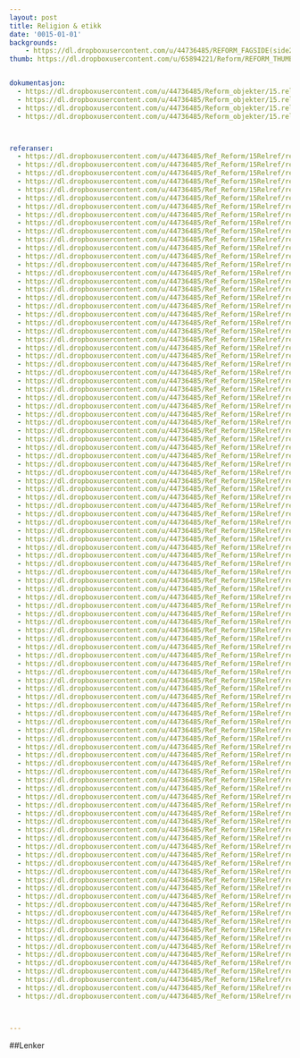 ```yaml
---
layout: post
title: Religion & etikk
date: '0015-01-01'
backgrounds:
    - https://dl.dropboxusercontent.com/u/44736485/REFORM_FAGSIDE(side2)/15.ReligionEtikk2m.jpg
thumb: https://dl.dropboxusercontent.com/u/65894221/Reform/REFORM_THUMBNAILS/15.ReligionEtikk.jpg


dokumentasjon:
  - https://dl.dropboxusercontent.com/u/44736485/Reform_objekter/15.relEti1.jpg
  - https://dl.dropboxusercontent.com/u/44736485/Reform_objekter/15.relEti2.jpg
  - https://dl.dropboxusercontent.com/u/44736485/Reform_objekter/15.relEti3.jpg
  - https://dl.dropboxusercontent.com/u/44736485/Reform_objekter/15.relEti4.jpg



referanser:
  - https://dl.dropboxusercontent.com/u/44736485/Ref_Reform/15Relref/relref01.jpg
  - https://dl.dropboxusercontent.com/u/44736485/Ref_Reform/15Relref/relref02.jpg
  - https://dl.dropboxusercontent.com/u/44736485/Ref_Reform/15Relref/relref03.jpg
  - https://dl.dropboxusercontent.com/u/44736485/Ref_Reform/15Relref/relref04.jpg
  - https://dl.dropboxusercontent.com/u/44736485/Ref_Reform/15Relref/relref05.jpg
  - https://dl.dropboxusercontent.com/u/44736485/Ref_Reform/15Relref/relref05b.jpg
  - https://dl.dropboxusercontent.com/u/44736485/Ref_Reform/15Relref/relref06.jpg
  - https://dl.dropboxusercontent.com/u/44736485/Ref_Reform/15Relref/relref07.jpg
  - https://dl.dropboxusercontent.com/u/44736485/Ref_Reform/15Relref/relref07b.jpg
  - https://dl.dropboxusercontent.com/u/44736485/Ref_Reform/15Relref/relref07c.jpg
  - https://dl.dropboxusercontent.com/u/44736485/Ref_Reform/15Relref/relref08.jpg
  - https://dl.dropboxusercontent.com/u/44736485/Ref_Reform/15Relref/relref08b.jpg
  - https://dl.dropboxusercontent.com/u/44736485/Ref_Reform/15Relref/relref08c.jpg
  - https://dl.dropboxusercontent.com/u/44736485/Ref_Reform/15Relref/relref08d.jpg
  - https://dl.dropboxusercontent.com/u/44736485/Ref_Reform/15Relref/relref09.jpg
  - https://dl.dropboxusercontent.com/u/44736485/Ref_Reform/15Relref/relref10.jpg
  - https://dl.dropboxusercontent.com/u/44736485/Ref_Reform/15Relref/relref11.jpg
  - https://dl.dropboxusercontent.com/u/44736485/Ref_Reform/15Relref/relref11b.jpg
  - https://dl.dropboxusercontent.com/u/44736485/Ref_Reform/15Relref/relref12.jpg
  - https://dl.dropboxusercontent.com/u/44736485/Ref_Reform/15Relref/relref13.jpg
  - https://dl.dropboxusercontent.com/u/44736485/Ref_Reform/15Relref/relref14.jpg
  - https://dl.dropboxusercontent.com/u/44736485/Ref_Reform/15Relref/relref15.jpg
  - https://dl.dropboxusercontent.com/u/44736485/Ref_Reform/15Relref/relref16.jpg
  - https://dl.dropboxusercontent.com/u/44736485/Ref_Reform/15Relref/relref17.jpg
  - https://dl.dropboxusercontent.com/u/44736485/Ref_Reform/15Relref/relref18.jpg
  - https://dl.dropboxusercontent.com/u/44736485/Ref_Reform/15Relref/relref19.jpg
  - https://dl.dropboxusercontent.com/u/44736485/Ref_Reform/15Relref/relref20.jpg
  - https://dl.dropboxusercontent.com/u/44736485/Ref_Reform/15Relref/relref21.jpg
  - https://dl.dropboxusercontent.com/u/44736485/Ref_Reform/15Relref/relref22.jpg
  - https://dl.dropboxusercontent.com/u/44736485/Ref_Reform/15Relref/relref23.jpg
  - https://dl.dropboxusercontent.com/u/44736485/Ref_Reform/15Relref/relref24.jpg
  - https://dl.dropboxusercontent.com/u/44736485/Ref_Reform/15Relref/relref25.jpg
  - https://dl.dropboxusercontent.com/u/44736485/Ref_Reform/15Relref/relref26.jpg
  - https://dl.dropboxusercontent.com/u/44736485/Ref_Reform/15Relref/relref27.jpg
  - https://dl.dropboxusercontent.com/u/44736485/Ref_Reform/15Relref/relref28.jpg
  - https://dl.dropboxusercontent.com/u/44736485/Ref_Reform/15Relref/relref29.jpg
  - https://dl.dropboxusercontent.com/u/44736485/Ref_Reform/15Relref/relref30.jpg
  - https://dl.dropboxusercontent.com/u/44736485/Ref_Reform/15Relref/relref30b.jpg
  - https://dl.dropboxusercontent.com/u/44736485/Ref_Reform/15Relref/relref31.jpg
  - https://dl.dropboxusercontent.com/u/44736485/Ref_Reform/15Relref/relref32.jpg
  - https://dl.dropboxusercontent.com/u/44736485/Ref_Reform/15Relref/relref32b.jpg
  - https://dl.dropboxusercontent.com/u/44736485/Ref_Reform/15Relref/relref32c.jpg
  - https://dl.dropboxusercontent.com/u/44736485/Ref_Reform/15Relref/relref33.jpg
  - https://dl.dropboxusercontent.com/u/44736485/Ref_Reform/15Relref/relref33b.jpg
  - https://dl.dropboxusercontent.com/u/44736485/Ref_Reform/15Relref/relref34.jpg
  - https://dl.dropboxusercontent.com/u/44736485/Ref_Reform/15Relref/relref35.jpg
  - https://dl.dropboxusercontent.com/u/44736485/Ref_Reform/15Relref/relref35b.jpg
  - https://dl.dropboxusercontent.com/u/44736485/Ref_Reform/15Relref/relref36.jpg
  - https://dl.dropboxusercontent.com/u/44736485/Ref_Reform/15Relref/relref37.jpg
  - https://dl.dropboxusercontent.com/u/44736485/Ref_Reform/15Relref/relref38.jpg
  - https://dl.dropboxusercontent.com/u/44736485/Ref_Reform/15Relref/relref40.jpg
  - https://dl.dropboxusercontent.com/u/44736485/Ref_Reform/15Relref/relref43.jpg
  - https://dl.dropboxusercontent.com/u/44736485/Ref_Reform/15Relref/relref44.jpg
  - https://dl.dropboxusercontent.com/u/44736485/Ref_Reform/15Relref/relref44b.jpg
  - https://dl.dropboxusercontent.com/u/44736485/Ref_Reform/15Relref/relref45.jpg
  - https://dl.dropboxusercontent.com/u/44736485/Ref_Reform/15Relref/relref46.jpg
  - https://dl.dropboxusercontent.com/u/44736485/Ref_Reform/15Relref/relref47.jpg
  - https://dl.dropboxusercontent.com/u/44736485/Ref_Reform/15Relref/relref48.jpg
  - https://dl.dropboxusercontent.com/u/44736485/Ref_Reform/15Relref/relref49.jpg
  - https://dl.dropboxusercontent.com/u/44736485/Ref_Reform/15Relref/relref49b.jpg
  - https://dl.dropboxusercontent.com/u/44736485/Ref_Reform/15Relref/relref50.jpg
  - https://dl.dropboxusercontent.com/u/44736485/Ref_Reform/15Relref/relref51.jpg
  - https://dl.dropboxusercontent.com/u/44736485/Ref_Reform/15Relref/relref52.jpg
  - https://dl.dropboxusercontent.com/u/44736485/Ref_Reform/15Relref/relref52b.jpg
  - https://dl.dropboxusercontent.com/u/44736485/Ref_Reform/15Relref/relref53.jpg
  - https://dl.dropboxusercontent.com/u/44736485/Ref_Reform/15Relref/relref54.jpg
  - https://dl.dropboxusercontent.com/u/44736485/Ref_Reform/15Relref/relref54b.jpg
  - https://dl.dropboxusercontent.com/u/44736485/Ref_Reform/15Relref/relref55.jpg
  - https://dl.dropboxusercontent.com/u/44736485/Ref_Reform/15Relref/relref55b.jpg
  - https://dl.dropboxusercontent.com/u/44736485/Ref_Reform/15Relref/relref55c.jpg
  - https://dl.dropboxusercontent.com/u/44736485/Ref_Reform/15Relref/relref56.jpg
  - https://dl.dropboxusercontent.com/u/44736485/Ref_Reform/15Relref/relref57.jpg
  - https://dl.dropboxusercontent.com/u/44736485/Ref_Reform/15Relref/relref58.jpg
  - https://dl.dropboxusercontent.com/u/44736485/Ref_Reform/15Relref/relref59.jpg
  - https://dl.dropboxusercontent.com/u/44736485/Ref_Reform/15Relref/relref60.jpg
  - https://dl.dropboxusercontent.com/u/44736485/Ref_Reform/15Relref/relref61.jpg
  - https://dl.dropboxusercontent.com/u/44736485/Ref_Reform/15Relref/relref62.jpg
  - https://dl.dropboxusercontent.com/u/44736485/Ref_Reform/15Relref/relref63.jpg
  - https://dl.dropboxusercontent.com/u/44736485/Ref_Reform/15Relref/relref64.jpg
  - https://dl.dropboxusercontent.com/u/44736485/Ref_Reform/15Relref/relref65.jpg
  - https://dl.dropboxusercontent.com/u/44736485/Ref_Reform/15Relref/relref65b.jpg
  - https://dl.dropboxusercontent.com/u/44736485/Ref_Reform/15Relref/relref66.jpg
  - https://dl.dropboxusercontent.com/u/44736485/Ref_Reform/15Relref/relref67.jpg
  - https://dl.dropboxusercontent.com/u/44736485/Ref_Reform/15Relref/relref68.jpg
  - https://dl.dropboxusercontent.com/u/44736485/Ref_Reform/15Relref/relref69.jpg
  - https://dl.dropboxusercontent.com/u/44736485/Ref_Reform/15Relref/relref70.jpg
  - https://dl.dropboxusercontent.com/u/44736485/Ref_Reform/15Relref/relref71.jpg
  - https://dl.dropboxusercontent.com/u/44736485/Ref_Reform/15Relref/relref72.jpg
  - https://dl.dropboxusercontent.com/u/44736485/Ref_Reform/15Relref/relref73.jpg
  - https://dl.dropboxusercontent.com/u/44736485/Ref_Reform/15Relref/relref74.jpg
  - https://dl.dropboxusercontent.com/u/44736485/Ref_Reform/15Relref/relref75.jpg
  - https://dl.dropboxusercontent.com/u/44736485/Ref_Reform/15Relref/relref75b.jpg
  - https://dl.dropboxusercontent.com/u/44736485/Ref_Reform/15Relref/relref76.jpg
  - https://dl.dropboxusercontent.com/u/44736485/Ref_Reform/15Relref/relref77.jpg
  - https://dl.dropboxusercontent.com/u/44736485/Ref_Reform/15Relref/relref79.jpg
  - https://dl.dropboxusercontent.com/u/44736485/Ref_Reform/15Relref/relref80.jpg
  - https://dl.dropboxusercontent.com/u/44736485/Ref_Reform/15Relref/relref80b.jpg
  - https://dl.dropboxusercontent.com/u/44736485/Ref_Reform/15Relref/relref81.jpg
  - https://dl.dropboxusercontent.com/u/44736485/Ref_Reform/15Relref/relref81b.jpg
  - https://dl.dropboxusercontent.com/u/44736485/Ref_Reform/15Relref/relref82.jpg
  - https://dl.dropboxusercontent.com/u/44736485/Ref_Reform/15Relref/relref83.jpg
  - https://dl.dropboxusercontent.com/u/44736485/Ref_Reform/15Relref/relref84.jpg



---
```



##Lenker

